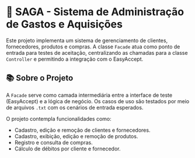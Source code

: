 # 💼 SAGA - Sistema de Administração de Gastos e Aquisições

Este projeto implementa um sistema de gerenciamento de clientes, fornecedores, produtos e compras. A classe `Facade` atua como ponto de entrada para testes de aceitação, centralizando as chamadas para a classe `Controller` e permitindo a integração com o EasyAccept.

## 📚 Sobre o Projeto

A `Facade` serve como camada intermediária entre a interface de teste (EasyAccept) e a lógica de negócio. Os casos de uso são testados por meio de arquivos `.txt` com os cenários de entrada esperados.

O projeto contempla funcionalidades como:

- Cadastro, edição e remoção de clientes e fornecedores.
- Cadastro, exibição, edição e remoção de produtos.
- Registro e consulta de compras.
- Cálculo de débitos por cliente e fornecedor.

